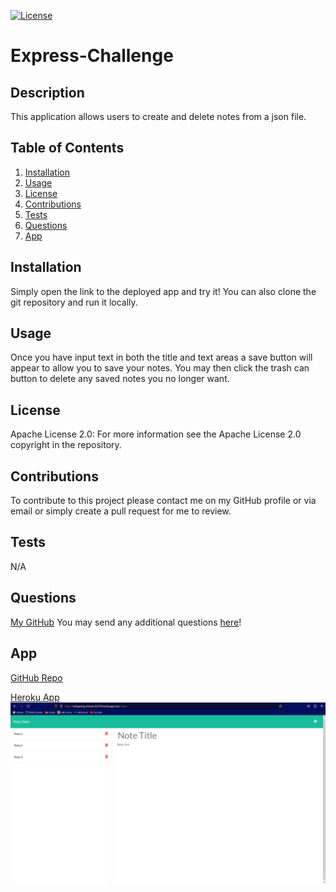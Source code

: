 [![License](https://img.shields.io/badge/License-Apache_2.0-blue.svg)](https://opensource.org/licenses/Apache-2.0)

# Express-Challenge

## Description

This application allows users to create and delete notes from a json file. 

## Table of Contents

1. [Installation](#installation)
2. [Usage](#usage)
3. [License](#license)
4. [Contributions](#contributions)
5. [Tests](#tests)
6. [Questions](#questions)
7. [App](#app)

## Installation

Simply open the link to the deployed app and try it! You can also clone the git repository and run it locally.

## Usage

Once you have input text in both the title and text areas a save button will appear to allow you to save your notes. You may then click the trash can button to delete any saved notes you no longer want.

## License

Apache License 2.0: For more information see the Apache License 2.0 copyright in the repository.

## Contributions

To contribute to this project please contact me on my GitHub profile or via email or simply create a pull request for me to review.

## Tests

N/A

## Questions

[My GitHub](https://github.com/codejoes)
You may send any additional questions [here](josephscodes@gmail.com)!

## App

[GitHub Repo](https://github.com/codejoes/Express-Challenge)

[Heroku App](https://whispering-thicket-05279.herokuapp.com/)
![Screenshot of Webpage](./public/assets/images/Screenshot%202023-02-03%20010516.png)

